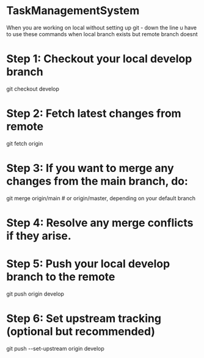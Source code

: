 # TaskManagementSystem

When you are working on local without setting up git - down the line u have to use these commands when local branch exists but remote branch doesnt
# Step 1: Checkout your local develop branch
git checkout develop

# Step 2: Fetch latest changes from remote
git fetch origin

# Step 3: If you want to merge any changes from the main branch, do:
git merge origin/main  # or origin/master, depending on your default branch

# Step 4: Resolve any merge conflicts if they arise.

# Step 5: Push your local develop branch to the remote
git push origin develop

# Step 6: Set upstream tracking (optional but recommended)
git push --set-upstream origin develop
